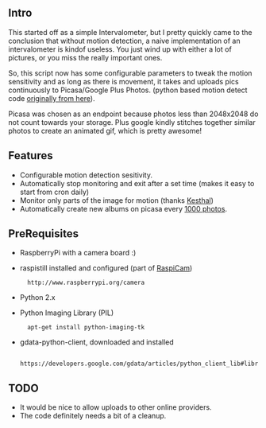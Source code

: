 Intro
-----

This started off as a simple Intervalometer, but I pretty quickly came to the conclusion that without motion detection, a naive implementation of an intervalometer is kindof useless. You just wind up with either a lot of pictures, or you miss the really important ones.

So, this script now has some configurable parameters to tweak the motion sensitivity and as long as there is movement, it takes and uploads pics continuously to Picasa/Google Plus Photos. (python based motion detect code [originally from here](http://www.raspberrypi.org/phpBB3/viewtopic.php?p=358259#p362915)).

Picasa was chosen as an endpoint because photos less than 2048x2048 do not count towards your storage.
Plus google kindly stitches together similar photos to create an animated gif, which is pretty awesome!

Features
-----

* Configurable motion detection sesitivity.
* Automatically stop monitoring and exit after a set time (makes it easy to start from cron daily)
* Monitor only parts of the image for motion (thanks [Kesthal](http://www.raspberrypi.org/phpBB3/viewtopic.php?p=391583#p391583))
* Automatically create new albums on picasa every [1000 photos](https://support.google.com/picasa/answer/43879?hl=en-GB).


PreRequisites
--------------

* RaspberryPi with a camera board :)
* raspistill installed and configured (part of [RaspiCam](https://github.com/raspberrypi/userland/tree/master/host_applications/linux/apps/raspicam))

        http://www.raspberrypi.org/camera
        
* Python 2.x
* Python Imaging Library (PIL)

        apt-get install python-imaging-tk
        
* gdata-python-client, downloaded and installed

        https://developers.google.com/gdata/articles/python_client_lib#library
        
TODO
----

* It would be nice to allow uploads to other online providers.
* The code definitely needs a bit of a cleanup.
